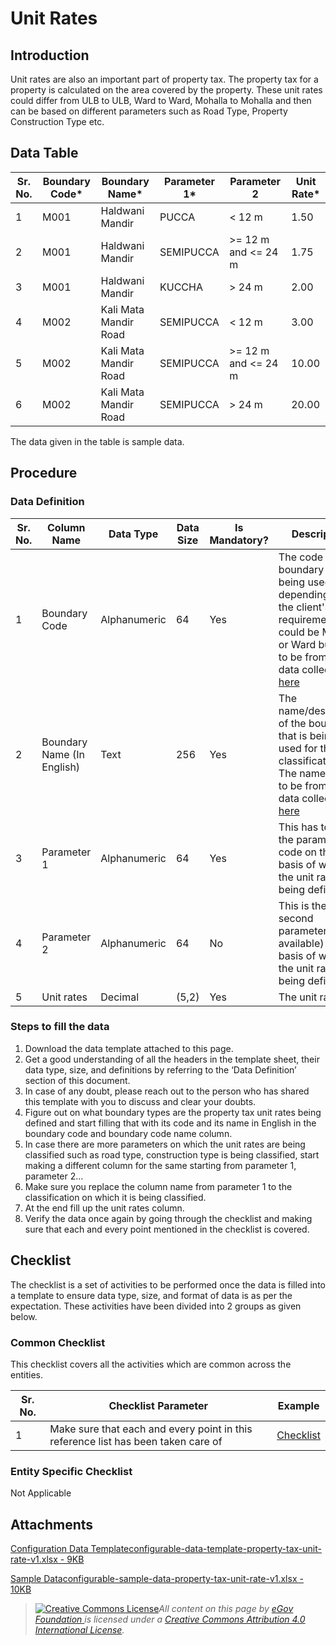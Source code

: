 # Unit Rates

## Introduction <a href="#introduction" id="introduction"></a>

Unit rates are also an important part of property tax. The property tax for a property is calculated on the area covered by the property. These unit rates could differ from ULB to ULB, Ward to Ward, Mohalla to Mohalla and then can be based on different parameters such as Road Type, Property Construction Type etc.

## Data Table <a href="#data-table" id="data-table"></a>

| Sr. No. | Boundary Code\* | Boundary Name\*       | Parameter 1\* | Parameter 2         | Unit Rate\* |
| ------- | --------------- | --------------------- | ------------- | ------------------- | ----------- |
| 1       | M001            | Haldwani Mandir       | PUCCA         | < 12 m              | 1.50        |
| 2       | M001            | Haldwani Mandir       | SEMIPUCCA     | >= 12 m and <= 24 m | 1.75        |
| 3       | M001            | Haldwani Mandir       | KUCCHA        | > 24 m              | 2.00        |
| 4       | M002            | Kali Mata Mandir Road | SEMIPUCCA     | < 12 m              | 3.00        |
| 5       | M002            | Kali Mata Mandir Road | SEMIPUCCA     | >= 12 m and <= 24 m | 10.00       |
| 6       | M002            | Kali Mata Mandir Road | SEMIPUCCA     | > 24 m              | 20.00       |

The data given in the table is sample data.

## Procedure <a href="#procedure" id="procedure"></a>

### Data Definition <a href="#data-definition" id="data-definition"></a>

| Sr. No. | Column Name                | Data Type    | Data Size | Is Mandatory? | Description                                                                                                                                                                                                                                                                              |
| ------- | -------------------------- | ------------ | --------- | ------------- | ---------------------------------------------------------------------------------------------------------------------------------------------------------------------------------------------------------------------------------------------------------------------------------------- |
| 1       | Boundary Code              | Alphanumeric | 64        | Yes           | The code of the boundary that is being used, depending upon the client's requirement it could be Mohalla or Ward but has to be from the data collected [here](https://docs.digit.org/configure-digit/configuring-master-data-templates/environment-setup/ulb-level-setup/boundary-data)​ |
| 2       | Boundary Name (In English) | Text         | 256       | Yes           | The name/description of the boundary that is being used for the classification. The names have to be from the data collected [here](https://docs.digit.org/configure-digit/configuring-master-data-templates/environment-setup/ulb-level-setup/boundary-data)​                           |
| 3       | Parameter 1                | Alphanumeric | 64        | Yes           | This has to be the parameter 1 code on the basis of which the unit rates are being defined                                                                                                                                                                                               |
| 4       | Parameter 2                | Alphanumeric | 64        | No            | This is the second parameter(if available) on the basis of which the unit rates are being defined                                                                                                                                                                                        |
| 5       | Unit rates                 | Decimal      | (5,2)     | Yes           | The unit rate                                                                                                                                                                                                                                                                            |

### Steps to fill the data <a href="#steps-to-fill-the-data" id="steps-to-fill-the-data"></a>

1. Download the data template attached to this page.
2. Get a good understanding of all the headers in the template sheet, their data type, size, and definitions by referring to the ‘Data Definition’ section of this document.
3. In case of any doubt, please reach out to the person who has shared this template with you to discuss and clear your doubts.
4. Figure out on what boundary types are the property tax unit rates being defined and start filling that with its code and its name in English in the boundary code and boundary code name column.
5. In case there are more parameters on which the unit rates are being classified such as road type, construction type is being classified, start making a different column for the same starting from parameter 1, parameter 2…
6. Make sure you replace the column name from parameter 1 to the classification on which it is being classified.
7. At the end fill up the unit rates column.
8. Verify the data once again by going through the checklist and making sure that each and every point mentioned in the checklist is covered.

## Checklist <a href="#checklist" id="checklist"></a>

The checklist is a set of activities to be performed once the data is filled into a template to ensure data type, size, and format of data is as per the expectation. These activities have been divided into 2 groups as given below.

### Common Checklist <a href="#common-checklist" id="common-checklist"></a>

This checklist covers all the activities which are common across the entities.

| Sr. No. | Checklist Parameter                                                               | Example                                                                                                                      |
| ------- | --------------------------------------------------------------------------------- | ---------------------------------------------------------------------------------------------------------------------------- |
| 1       | Make sure that each and every point in this reference list has been taken care of | ​[Checklist](https://docs.digit.org/configure-digit/configuring-master-data-templates/module-setup/common-config/checklist)​ |

### Entity Specific Checklist <a href="#entity-specific-checklist" id="entity-specific-checklist"></a>

Not Applicable

## Attachments <a href="#attachments" id="attachments"></a>

[Configuration Data Templateconfigurable-data-template-property-tax-unit-rate-v1.xlsx - 9KB](https://firebasestorage.googleapis.com/v0/b/gitbook-28427.appspot.com/o/assets%2F-MERG\_iQW5oN4ukgXP8K%2Fsync%2F31bcc6aa4444e0a4f89a51dff1e8e6db755a8390.xlsx?generation=1602050608577259\&alt=media)

[Sample Dataconfigurable-sample-data-property-tax-unit-rate-v1.xlsx - 10KB](https://firebasestorage.googleapis.com/v0/b/gitbook-28427.appspot.com/o/assets%2F-MERG\_iQW5oN4ukgXP8K%2Fsync%2Fa4b79c530ea173efbc465ff0f5034bd917925007.xlsx?generation=1602050608605057\&alt=media)

> [![Creative Commons License](https://i.creativecommons.org/l/by/4.0/80x15.png)](http://creativecommons.org/licenses/by/4.0/)_All content on this page by_ [_eGov Foundation_ ](https://egov.org.in/)_is licensed under a_ [_Creative Commons Attribution 4.0 International License_](http://creativecommons.org/licenses/by/4.0/)_._
